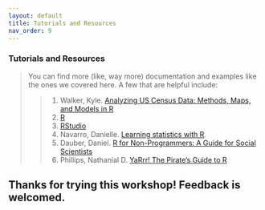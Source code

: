 ```yaml
---
layout: default
title: Tutorials and Resources
nav_order: 9
---
```

### **Tutorials and Resources**
> You can find more (like, way more) documentation and examples like the ones we covered here. A few that are helpful include:
> > 1. Walker, Kyle. [Analyzing US Census Data: Methods, Maps, and Models in R](https://walker-data.com/census-r/mapping-census-data-with-r.html)
> > 2. [R](https://www.r-project.org/about.html)
> > 3. [RStudio](https://www.rstudio.com/products/rstudio/)
> > 4. Navarro, Danielle. [Learning statistics with R](https://tidylsr.djnavarro.net/index.html).
> > 5. Dauber, Daniel. [R for Non-Programmers: A Guide for Social Scientists](https://bookdown.org/daniel_dauber_io/r4np_book/the-rstudio-interface.html)
> > 6. Phillips, Nathanial D. [YaRrr! The Pirate’s Guide to R](https://bookdown.org/ndphillips/YaRrr/)

## Thanks for trying this workshop! Feedback is welcomed. ##
